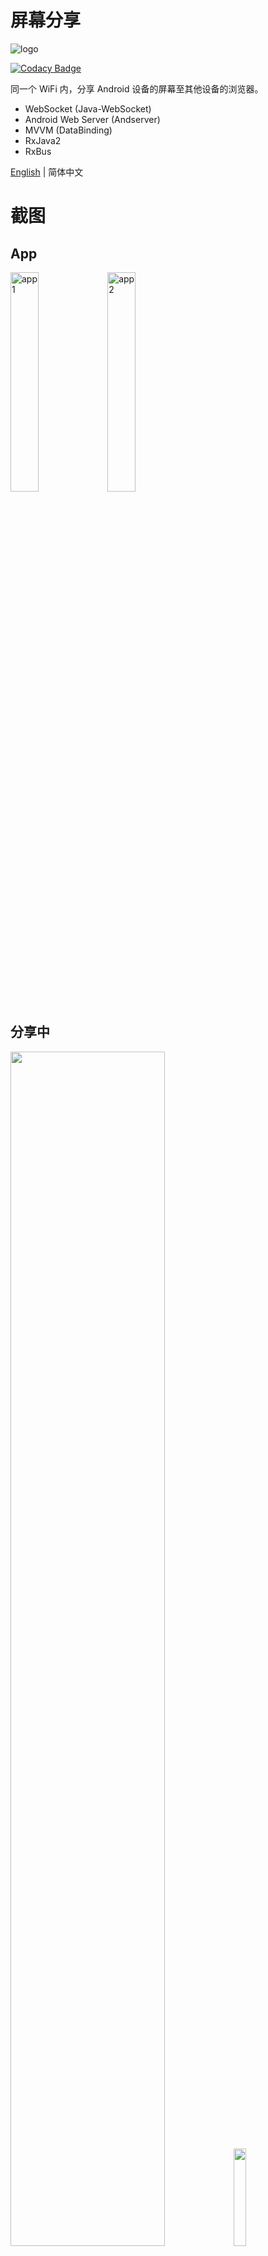 # 屏幕分享

![logo](/img/ic_launcher.png)

[![Codacy Badge](https://api.codacy.com/project/badge/Grade/82397e0863a04f488a1442162fd79b2d)](https://www.codacy.com/app/OddCN/screen-share-to-browser?utm_source=github.com&amp;utm_medium=referral&amp;utm_content=OddCN/screen-share-to-browser&amp;utm_campaign=Badge_Grade)

同一个 WiFi 内，分享 Android 设备的屏幕至其他设备的浏览器。

- WebSocket (Java-WebSocket)
- Android Web Server (Andserver)
- MVVM (DataBinding)
- RxJava2
- RxBus

[English](/README.md) | 简体中文

# 截图

## App

<div>
    <img src="/img/chs/app_1.png" width="30%" alt="app1"/>
    <img src="/img/chs/app_2.png" width="30%" alt="app2"/>
</div>

## 分享中


<div>
    <img src="/img/chs/pc_1.png" width="70%"/>
    <img src="/img/chs/phone_1.png" width="20%"/>
</div>

<div>
    <img src="/img/chs/pc_2.png" width="70%"/>
    <img src="/img/chs/phone_2.png" width="20%"/>
</div>

![pc_screen](/img/chs/pc_screen.gif)

# TODO

Try to stream h264 to browser by WebSocket.

## Amazing

[running-node-js-on-the-jvm](https://eclipsesource.com/blogs/2016/07/20/running-node-js-on-the-jvm/)

[ffmpeg-android-java](https://github.com/WritingMinds/ffmpeg-android-java)
